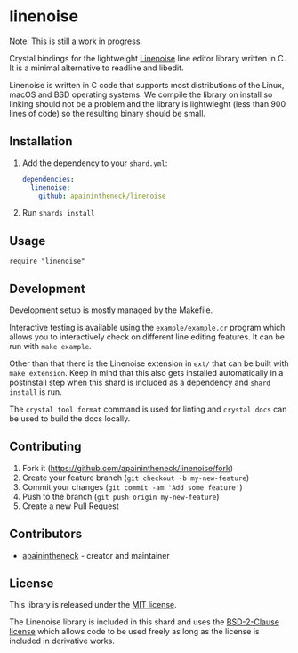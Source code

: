 # linenoise

Note: This is still a work in progress.

Crystal bindings for the lightweight [Linenoise](https://github.com/antirez/linenoise) line editor library written in C. It is a minimal alternative to readline and libedit.

Linenoise is written in C code that supports most distributions of the Linux, macOS and BSD operating systems. We compile the library on install so linking should not be a problem and the library is lightwieght (less than 900 lines of code) so the resulting binary should be small.

## Installation

1. Add the dependency to your `shard.yml`:

   ```yaml
   dependencies:
     linenoise:
       github: apainintheneck/linenoise
   ```

2. Run `shards install`

## Usage

```crystal
require "linenoise"
```

## Development

Development setup is mostly managed by the Makefile.

Interactive testing is available using the `example/example.cr` program which allows you to interactively check on different line editing features. It can be run with `make example`.

Other than that there is the Linenoise extension in `ext/` that can be built with `make extension`. Keep in mind that this also gets installed automatically in a postinstall step when this shard is included as a dependency and `shard install` is run.

The `crystal tool format` command is used for linting and `crystal docs` can be used to build the docs locally.

## Contributing

1. Fork it (<https://github.com/apainintheneck/linenoise/fork>)
2. Create your feature branch (`git checkout -b my-new-feature`)
3. Commit your changes (`git commit -am 'Add some feature'`)
4. Push to the branch (`git push origin my-new-feature`)
5. Create a new Pull Request

## Contributors

- [apainintheneck](https://github.com/apainintheneck) - creator and maintainer

## License

This library is released under the [MIT license](LICENSE).

The Linenoise library is included in this shard and uses the [BSD-2-Clause license](ext/LICENSE)
which allows code to be used freely as long as the license is included in derivative works.
